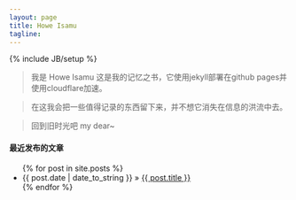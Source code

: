 ```yaml
---
layout: page
title: Howe Isamu
tagline: 
---
```

{% include JB/setup %}

> 我是 Howe Isamu 这是我的记忆之书，它使用jekyll部署在github pages并使用cloudflare加速。

> 在这我会把一些值得记录的东西留下来，并不想它消失在信息的洪流中去。

> 回到旧时光吧 my dear~


#### 最近发布的文章

<ul class="posts">
  {% for post in site.posts %}
    <li><span>{{ post.date | date_to_string }}</span> &raquo; <a href="{{ BASE_PATH }}{{ post.url }}">{{ post.title }}</a></li>
  {% endfor %}
</ul>
